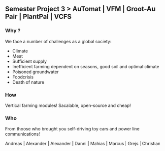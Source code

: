 ## Semester Project 3 > AuTomat | VFM | Groot-Au Pair | PlantPal | VCFS

### Why <insert-title>?

We face a number of challenges as a global society:
- Climate
- Meat
- Sufficient supply
- Inefficient farming dependent on seasons, good soil and optimal climate
- Poisoned groundwater
- Foodcrisis
- Death of nature

### How

Vertical farming modules! Sacalable, open-source and cheap!

### Who

From thoose who brought you self-driving toy cars and power line communications!

Andreas | Alexander | Alexander | Danni | Mahias | Marcus | Grejs | Christian
